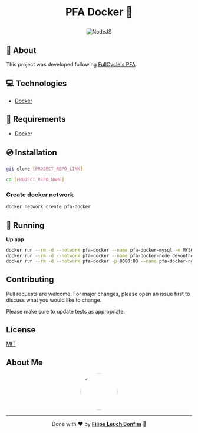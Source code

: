 # <p align="center">PFA Docker 🐋</p>

<p align="center">
<img src="https://img.shields.io/badge/nodejs-15.0-green" alt="NodeJS"/>
</p>

## 💬 About

This project was developed following [FullCycle's PFA](https://portal.code.education/lms/#/180/164/128/conteudos).

## :computer: Technologies

-   [Docker](https://www.docker.com/)

## :scroll: Requirements

-   [Docker](https://www.docker.com/)

## :cd: Installation

```sh
git clone [PROJECT_REPO_LINK]
```

```sh
cd [PROJECT_REPO_NAME]
```

### Create docker network

```sh
docker network create pfa-docker
```

## :runner: Running

**Up app**

```sh
docker run --rm -d --network pfa-docker --name pfa-docker-mysql -e MYSQL_ROOT_PASSWORD=root devontherun/pfa-docker-mysql
docker run --rm -d --network pfa-docker --name pfa-docker-node devontherun/pfa-docker-node
docker run --rm -d --network pfa-docker -p 8080:80 --name pfa-docker-nginx devontherun/pfa-docker-nginx
```

## Contributing

Pull requests are welcome. For major changes, please open an issue first to discuss what you would like to change.

Please make sure to update tests as appropriate.

## License

[MIT](https://choosealicense.com/licenses/mit/)

## About Me

<p align="center">
    <a style="font-weight: bold" href="https://www.linkedin.com/in/filipe1309/">
    <img style="border-radius:50%" width="100px; "src="https://avatars.githubusercontent.com/u/2081014?s=60&v=4"/>
    </a>
</p>

---

<p align="center">
Done with ♥ by <a style="font-weight: bold" href="https://www.linkedin.com/in/filipe1309/">Filipe Leuch Bonfim</a> 🖖

</p>
